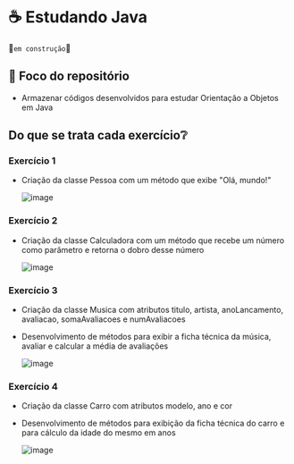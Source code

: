 # ☕ Estudando Java
🚧`em construção`🚧

## 🧠 Foco do repositório
- Armazenar códigos desenvolvidos para estudar Orientação a Objetos em Java

## Do que se trata cada exercício❔

### Exercício 1
- Criação da classe Pessoa com um método que exibe "Olá, mundo!"
  
  ![image](https://github.com/Maria-Faria/Orientacao-a-objetos/assets/114308727/4ec578d5-3220-409c-96f4-8d9323347f73)

### Exercício 2
- Criação da classe Calculadora com um método que recebe um número como parâmetro e retorna o dobro desse número

  ![image](https://github.com/Maria-Faria/Orientacao-a-objetos/assets/114308727/34bfaaa7-62b5-4af5-82d9-b1f4be16516f)

### Exercício 3
- Criação da classe Musica com atributos titulo, artista, anoLancamento, avaliacao, somaAvaliacoes e numAvaliacoes
- Desenvolvimento de métodos para exibir a ficha técnica da música, avaliar e calcular a média de avaliações

  ![image](https://github.com/Maria-Faria/Orientacao-a-objetos/assets/114308727/329cdd14-b51b-4f7f-ba33-ab2dcea54ac3)

### Exercício 4
- Criação da classe Carro com atributos modelo, ano e cor
- Desenvolvimento de métodos para exibição da ficha técnica do carro e para cálculo da idade do mesmo em anos

  ![image](https://github.com/Maria-Faria/Orientacao-a-objetos/assets/114308727/60906713-a7b3-42b2-9d93-7d3e642258e4)
